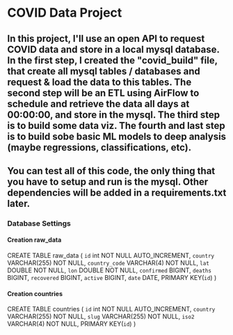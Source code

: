 
# COVID Data Project

## In this project, I'll use an open API to request COVID data and store in a local mysql database. In the first step, I created the "covid_build" file, that create all mysql tables / databases and request & load the data to this tables. The second step will be an ETL using AirFlow to schedule and retrieve the data all days at 00:00:00, and store in the mysql. The third step is to build some data viz. The fourth and last step is to build sobe basic ML models to deep analysis (maybe regressions, classifications, etc).
## You can test all of this code, the only thing that you have to setup and run is the mysql. Other dependencies will be added in a requirements.txt later.

### Database Settings
#### Creation raw_data
CREATE TABLE raw_data (
    `id` int NOT NULL AUTO_INCREMENT,
    `country` VARCHAR(255) NOT NULL,
    `country_code` VARCHAR(4) NOT NULL,
    `lat` DOUBLE NOT NULL,
    `lon` DOUBLE NOT NULL,
    `confirmed` BIGINT,
    `deaths` BIGINT, 
    `recovered` BIGINT,
    `active` BIGINT,
    `date` DATE,
    PRIMARY KEY(`id`)
)

#### Creation countries
CREATE TABLE countries (
    `id` int NOT NULL AUTO_INCREMENT,
    `country` VARCHAR(255) NOT NULL,
    `slug` VARCHAR(255) NOT NULL,
    `iso2` VARCHAR(4) NOT NULL,
    PRIMARY KEY(`id`)
)
